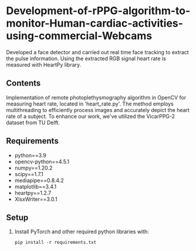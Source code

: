 # Development-of-rPPG-algorithm-to-monitor-Human-cardiac-activities-using-commercial-Webcams

Developed a face detector and carried out real time face tracking to extract the pulse information. 
Using the extracted RGB signal heart rate is measured with HeartPy library.

## Contents

Implementation of remote photoplethysmography algorithm in OpenCV for measuring heart rate, located in 'heart_rate.py'. The method employs multithreading to efficiently process images and accurately depict the heart rate of a subject. To enhance our work, we've utilized the VicarPPG-2 dataset from TU Delft.

## Requirements

* python==3.9
* opencv-python==4.5.1
* numpy==1.20.2
* scipy==1.7.1
* mediapipe==0.8.4.2
* matplotlib==3.4.1
* heartpy==1.2.7
* XlsxWriter==3.0.1

## Setup

1.  Install PyTorch and other required python libraries with:

    ```
    pip install -r requirements.txt
    ```
